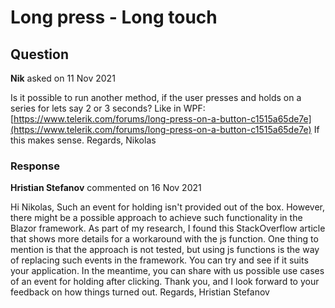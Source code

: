# Long press - Long touch

## Question

**Nik** asked on 11 Nov 2021

Is it possible to run another method, if the user presses and holds on a series for lets say 2 or 3 seconds? Like in WPF: [https://www.telerik.com/forums/long-press-on-a-button-c1515a65de7e](https://www.telerik.com/forums/long-press-on-a-button-c1515a65de7e) If this makes sense. Regards, Nikolas

### Response

**Hristian Stefanov** commented on 16 Nov 2021

Hi Nikolas, Such an event for holding isn't provided out of the box. However, there might be a possible approach to achieve such functionality in the Blazor framework. As part of my research, I found this StackOverflow article that shows more details for a workaround with the js function. One thing to mention is that the approach is not tested, but using js functions is the way of replacing such events in the framework. You can try and see if it suits your application. In the meantime, you can share with us possible use cases of an event for holding after clicking. Thank you, and I look forward to your feedback on how things turned out. Regards, Hristian Stefanov
